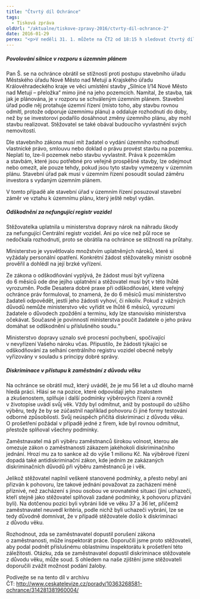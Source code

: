 ```yaml
---
title: "Čtvrtý díl Ochránce"
tags:
  - Tisková zpráva
oldUrl: "/aktualne/tiskove-zpravy-2016/ctvrty-dil-ochrance-2"
date: 2016-01-29
perex: "<p>V neděli 31. 1. můžete na ČT2 od 18:15 h sledovat čtvrtý díl pořadu Ochránce. Věnovat se bude případům plánované silnice přes soukromé pozemky, průtahům při odškodňování za nefungující registr vozidel a problémům diskriminace lidí starších 50 let ze strany zaměstnavatelů. Reprízy tohoto dílu vysílá ČT2 následující čtvrtek v 18:55 a v pátek ve 14:10 h.</p>"
---
```


<!-- imported from the old website -->

<h5>Povolování silnice v rozporu s územním plánem</h5> <p>Pan Š. se na ochránce obrátil se stížností proti postupu stavebního úřadu Městského úřadu Nové Město nad Metují a Krajského úřadu Královéhradeckého kraje ve věci umístění stavby „Silnice I/14 Nové Město nad Metují &ndash; přeložka“ mimo jiné na jeho pozemcích. Namítal, že stavba, tak jak je plánována, je v rozporu se schváleným územním plánem. Stavební úřad podle něj protahuje územní řízení (místo toho, aby stavbu rovnou odmítl, protože odporuje územnímu plánu) a oddaluje rozhodnutí do doby, než by se investorovi podařilo dosáhnout změny územního plánu, aby mohl stavbu realizovat. Stěžovatel se také obával budoucího vyvlastnění svých nemovitostí.</p> <p>Dle stavebního zákona musí mít žadatel o vydání územního rozhodnutí vlastnické právo, smlouvu nebo doklad o právu provést stavbu na pozemku. Neplatí to, lze-li pozemek nebo stavbu vyvlastnit. Práva k pozemkům a stavbám, které jsou potřebné pro veřejně prospěšné stavby, lze odejmout nebo omezit, ale pouze tehdy, pokud jsou tyto stavby vymezeny v územním plánu. Stavební úřad pak musí v územním řízení posoudit soulad záměru investora s vydaným územním plánem.</p> <p>V tomto případě ale stavební úřad v územním řízení posuzoval stavební záměr ve vztahu k územnímu plánu, který ještě nebyl vydán.</p> <h5>Odškodnění za nefungující registr vozidel</h5> <p>Stěžovatelka uplatnila u ministerstva dopravy nárok na náhradu škody za nefungující Centrální registr vozidel. Ani po více než půl roce se nedočkala rozhodnutí, proto se obrátila na ochránce se stížností na průtahy.</p> <p>Ministerstvo je vysvětlovalo množstvím uplatněných nároků, které si vyžádaly personální opatření. Konkrétní žádost stěžovatelky ministr osobně prověřil a dohlédl na její brzké vyřízení. </p> <p>Ze zákona o odškodňování vyplývá, že žádost musí být vyřízena do 6 měsíců ode dne jejího uplatnění a stěžovatel musí být v této lhůtě vyrozuměn. Podle Desatera dobré praxe při odškodňování, které veřejný ochránce práv formuloval, to znamená, že do 6 měsíců musí ministerstvo žadateli odpovědět, jestli jeho žádosti vyhoví, či nikoliv. Pokud z vážných důvodů nemůže ministerstvo věc vyřídit ve lhůtě 6 měsíců, vyrozumí žadatele o důvodech zpoždění a termínu, kdy lze stanovisko ministerstva očekávat. Současně je povinností ministerstva poučit žadatele o jeho právu domáhat se odškodnění u příslušného soudu.“ </p> <p>Ministerstvo dopravy uznalo své procesní pochybení, spočívající v nevyřízení Vašeho nároku včas. Připustilo, že žádosti týkající se odškodňování za selhání centrálního registru vozidel obecně nebyly vyřizovány v souladu s principy dobré správy.</p> <h5>Diskriminace v přístupu k zaměstnání z důvodu věku</h5> <p>Na ochránce se obrátil muž, který uváděl, že je mu 56 let a už dlouho marně hledá práci. Hlásí se na pozice, které odpovídají jeho znalostem a zkušenostem, splňuje i další podmínky výběrových řízení a rovněž v životopise uvádí svůj věk. Vždy byl odmítnut, aniž by postoupil do užšího výběru, tedy že by se zúčastnil například pohovoru či jiné formy testování odborné způsobilosti. Svůj neúspěch přičítá diskriminaci z důvodu věku. O prošetření požádal v případě jedné z firem, kde byl rovnou odmítnut, přestože splňoval všechny podmínky.</p> <p>Zaměstnavatel má při výběru zaměstnanců širokou volnost, kterou ale omezuje zákon o zaměstnanosti zákazem jakéhokoli diskriminačního jednání. Hrozí mu za to sankce až do výše 1 milionu Kč. Na výběrové řízení dopadá také antidiskriminační zákon, kde jedním ze zakázaných diskriminačních důvodů při výběru zaměstnanců je i věk.</p> <p>Jelikož stěžovatel naplnil veškeré stanovené podmínky, a přesto nebyl ani přizván k pohovoru, lze takové jednání považovat za zacházení méně příznivé, než zacházení s jinou osobou ve srovnatelné situaci (jiní uchazeči, kteří stejně jako stěžovatel splňovali zadané podmínky, k pohovoru přizváni byli). Na dotčenou pozici byli vybráni lidé ve věku 37 a 36 let, přičemž zaměstnavatel neuvedl kritéria, podle nichž byli uchazeči vybráni, lze se tedy důvodně domnívat, že v případě stěžovatele došlo k diskriminaci z důvodu věku.</p><p> Rozhodnout, zda se zaměstnavatel dopustil porušení zákona o zaměstnanosti, může inspektorát práce. Doporučili jsme proto stěžovateli, aby podal podnět příslušnému oblastnímu inspektorátu k prošetření této záležitosti. Otázku, zda se zaměstnavatel dopustil diskriminace stěžovatele z důvodu věku, může soud. S ohledem na naše zjištění jsme stěžovateli doporučili zvážit možnost podání žaloby.</p><p>Podívejte se na tento díl v archívu ČT: <a title="Otevření do nového okna" href="http://www.ceskatelevize.cz/porady/10363268581-ochrance/314281381960004/" target="_blank">http://www.ceskatelevize.cz/porady/10363268581-ochrance/314281381960004/</a> <img alt="" src="https://www.ochrance.cz/typo3/ext/od_linkdesc/icons/external.gif" class="od_linkdesc_icon_external" /></p><p></p>
